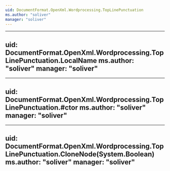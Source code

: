```yaml
---
uid: DocumentFormat.OpenXml.Wordprocessing.TopLinePunctuation
ms.author: "soliver"
manager: "soliver"
---
```


---
uid: DocumentFormat.OpenXml.Wordprocessing.TopLinePunctuation.LocalName
ms.author: "soliver"
manager: "soliver"
---

---
uid: DocumentFormat.OpenXml.Wordprocessing.TopLinePunctuation.#ctor
ms.author: "soliver"
manager: "soliver"
---

---
uid: DocumentFormat.OpenXml.Wordprocessing.TopLinePunctuation.CloneNode(System.Boolean)
ms.author: "soliver"
manager: "soliver"
---
